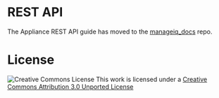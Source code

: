 ---
---
# REST API

The Appliance REST API guide has moved to the [manageiq_docs](https://github.com/ManageIQ/manageiq_docs) repo.

# License

![Creative Commons License](http://i.creativecommons.org/l/by/3.0/88x31.png)
This work is licensed under a [Creative Commons Attribution 3.0 Unported License](http://creativecommons.org/licenses/by/3.0/deed.en_US)
